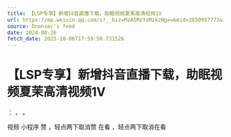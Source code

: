 ```yaml
---
title: 【LSP专享】新增抖音直播下载，助眠视频夏茉高清视频1V
url: https://mp.weixin.qq.com/s?__biz=MzA5MzYzMzkzNg==&mid=2650957773&idx=3&sn=643d00b114176d2b1d4c6a6d828f67dd
source: Doonsec's feed
date: 2024-08-26
fetch_date: 2025-10-06T17:59:50.731526
---
```


# 【LSP专享】新增抖音直播下载，助眠视频夏茉高清视频1V

：
，
。

视频
小程序
赞
，轻点两下取消赞
在看
，轻点两下取消在看